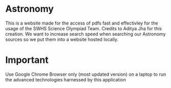 # Astronomy

This is a website made for the access of pdfs fast and effectivley for the usage of the SWHS Science Olympiad Team. Credits to Aditya Jha for this creation. We want to increase search speed when searching our Astronomy sources so we put them into a website hosted locally.

# Important

Use Google Chrome Browser only (most updated version) on a laptop to run the advanced technologies harnessed by this application
